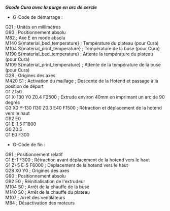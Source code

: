 ***Gcode Cura avec la purge en arc de cercle*** 

- G-Code de démarrage :

G21 ; Unités en millimètres  
G90 ; Positionnement absolu  
M82 ; Axe E en mode absolu  
M140 S{material_bed_temperature} ; Température du plateau (pour Cura)  
M104 S{material_print_temperature} ; Température de la buse (pour Cura)  
M190 S{material_bed_temperature} ; Attente la température du plateau (pour Cura)  
M109 S{material_print_temperature} ; Attente de la température de la buse (pour Cura)  
G28 ; Origines des axes  
M420 S1 ; Activation du maillage ; Descente de la Hotend et passage à la position de départ  
G1 Z150  
G1 X-130 Y0 Z0.4 F2500 ; Extrude environ 40mm en imprimant un arc de 90 degrés  
G3 X0 Y-130 I130 Z0.3 E40 F1500 ; Rétraction et déplacement de la hotend vers le haut  
G92 E0  
G1 E-1.5 F1800  
G0 Z0.5  
G1 E0 F300

- G-Code de fin :

G91 ; Positionnement relatif  
G1 E-1 F300 ; Rétraction avant déplacement de la hotend vers le haut  
G1 Z+5 E-5 F6000 ; Déplacement de la hotend vers le haut  
G28 X0 Y0 ; Origines des axes  
G90 ; Positionnement absolu  
G92 E0 ; Réinitialisation de l'extrudeur  
M104 S0 ; Arrêt de la chauffe de la buse  
M140 S0 ; Arrêt de la chauffe du plateau  
M107 ; Arrêt des ventilateurs  
M84 ; Désactivation des moteurs
